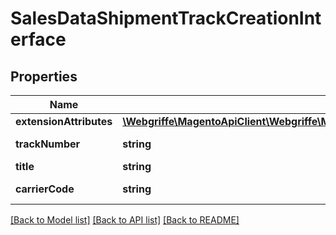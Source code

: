 # SalesDataShipmentTrackCreationInterface

## Properties
Name | Type | Description | Notes
------------ | ------------- | ------------- | -------------
**extensionAttributes** | [**\Webgriffe\MagentoApiClient\Webgriffe\MagentoApiClient\Model\SalesDataShipmentTrackCreationExtensionInterface**](SalesDataShipmentTrackCreationExtensionInterface.md) |  | [optional] 
**trackNumber** | **string** | Track number. | 
**title** | **string** | Title. | 
**carrierCode** | **string** | Carrier code. | 

[[Back to Model list]](../README.md#documentation-for-models) [[Back to API list]](../README.md#documentation-for-api-endpoints) [[Back to README]](../README.md)



